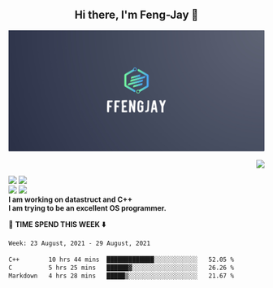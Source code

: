 <h2 align="center"> Hi there, I'm Feng-Jay 👋 </h2>  

![](https://github.com/Feng-Jay/DataStruct/blob/master/Image/1.png)  

<img align="right" src="https://github-readme-stats.vercel.app/api?username=Feng-Jay&show_icons=true&icon_color=CE1D2D&text_color=718096&bg_color=ffffff&hide_title=true" />


&emsp;

![](https://visitor-badge.glitch.me/badge?page_id=Feng-Jay.readme)
![](https://img.shields.io/badge/Concentrate-Cpp-blue)  
![](https://img.shields.io/badge/Rust-primer-orange)
![](https://img.shields.io/badge/Target-OS-9cf)  
**I am working on datastruct and C++**  
**I am trying to be an excellent OS programmer.**  


📘 **TIME SPEND THIS WEEK ⬇️**
<!--START_SECTION:waka-->
```text
Week: 23 August, 2021 - 29 August, 2021

C++        10 hrs 44 mins  █████████████░░░░░░░░░░░░   52.05 % 
C          5 hrs 25 mins   ██████▓░░░░░░░░░░░░░░░░░░   26.26 % 
Markdown   4 hrs 28 mins   █████▒░░░░░░░░░░░░░░░░░░░   21.67 % 
```
<!--END_SECTION:waka-->
